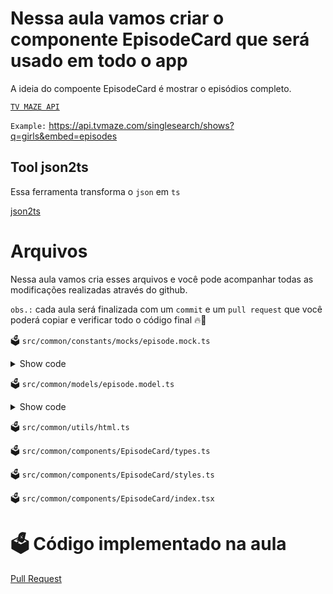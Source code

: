 # Nessa aula vamos criar o componente EpisodeCard que será usado em todo o app

A ideia do compoente EpisodeCard é mostrar o episódios completo.

[`TV MAZE API`](https://www.tvmaze.com/api)

`Example:` https://api.tvmaze.com/singlesearch/shows?q=girls&embed=episodes

## Tool json2ts

Essa ferramenta transforma o `json` em `ts`

[json2ts](http://json2ts.com/)

# Arquivos

Nessa aula vamos cria esses arquivos e você pode acompanhar todas as modificações realizadas através do github.

`obs.:` cada aula será finalizada com um `commit` e um `pull request` que você poderá copiar e verificar todo o código final 🔥🤌

🗳️ `src/common/constants/mocks/episode.mock.ts`

<details>

<summary>
Show code
</summary>

```js
export const episodeMocked = {
  id: 1,
  url: 'https://www.tvmaze.com/episodes/1/under-the-dome-1x01-pilot',
  name: 'Pilot',
  season: 1,
  number: 1,
  type: 'regular',
  airdate: '2013-06-24',
  airtime: '22:00',
  airstamp: '2013-06-25T02:00:00+00:00',
  runtime: 60,
  rating: {
    average: 7.7,
  },
  image: {
    medium:
      'https://static.tvmaze.com/uploads/images/medium_landscape/1/4388.jpg',
    original:
      'https://static.tvmaze.com/uploads/images/original_untouched/1/4388.jpg',
  },
  summary:
    "<p>When the residents of Chester's Mill find themselves trapped under a massive transparent dome with no way out, they struggle to survive as resources rapidly dwindle and panic quickly escalates.</p>",
  _links: {
    self: {
      href: 'https://api.tvmaze.com/episodes/1',
    },
  },
};

```
</details>

🗳️ `src/common/models/episode.model.ts`

<details>

<summary>
Show code
</summary>

```ts

export interface Rating {
  average: number;
}

export interface Image {
  medium: string;
  original: string;
}

export interface Self {
  href: string;
}

export interface Links {
  self: Self;
}

export interface EpisodeModel {
  id: number;
  url: string;
  name: string;
  season: number;
  number?: number;
  type: string;
  airdate: string;
  airtime: string;
  airstamp: Date;
  runtime: number;
  rating: Rating;
  image?: Image;
  summary?: string;
  _links: Links;
}

```

</details>

🗳️ `src/common/utils/html.ts`

🗳️ `src/common/components/EpisodeCard/types.ts`

🗳️ `src/common/components/EpisodeCard/styles.ts`

🗳️ `src/common/components/EpisodeCard/index.tsx`


# 🗳️ Código implementado na aula

[Pull Request](https://github.com/ismaelsousa/tv-maze-tutorial/pull/13)
